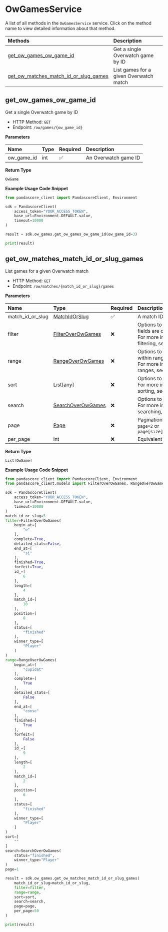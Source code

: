 # OwGamesService

A list of all methods in the `OwGamesService` service. Click on the method name to view detailed information about that method.

| Methods                                                                         | Description                            |
| :------------------------------------------------------------------------------ | :------------------------------------- |
| [get_ow_games_ow_game_id](#get_ow_games_ow_game_id)                             | Get a single Overwatch game by ID      |
| [get_ow_matches_match_id_or_slug_games](#get_ow_matches_match_id_or_slug_games) | List games for a given Overwatch match |

## get_ow_games_ow_game_id

Get a single Overwatch game by ID

- HTTP Method: `GET`
- Endpoint: `/ow/games/{ow_game_id}`

**Parameters**

| Name       | Type | Required | Description          |
| :--------- | :--- | :------- | :------------------- |
| ow_game_id | int  | ✅       | An Overwatch game ID |

**Return Type**

`OwGame`

**Example Usage Code Snippet**

```python
from pandascore_client import PandascoreClient, Environment

sdk = PandascoreClient(
    access_token="YOUR_ACCESS_TOKEN",
    base_url=Environment.DEFAULT.value,
    timeout=10000
)

result = sdk.ow_games.get_ow_games_ow_game_id(ow_game_id=3)

print(result)
```

## get_ow_matches_match_id_or_slug_games

List games for a given Overwatch match

- HTTP Method: `GET`
- Endpoint: `/ow/matches/{match_id_or_slug}/games`

**Parameters**

| Name             | Type                                                | Required | Description                                                                                                                                         |
| :--------------- | :-------------------------------------------------- | :------- | :-------------------------------------------------------------------------------------------------------------------------------------------------- |
| match_id_or_slug | [MatchIdOrSlug](../models/MatchIdOrSlug.md)         | ✅       | A match ID or slug                                                                                                                                  |
| filter           | [FilterOverOwGames](../models/FilterOverOwGames.md) | ❌       | Options to filter results. String fields are case sensitive <br/>For more information on filtering, see [docs](/docs/filtering-and-sorting#filter). |
| range            | [RangeOverOwGames](../models/RangeOverOwGames.md)   | ❌       | Options to select results within ranges <br/>For more information on ranges, see [docs](/docs/filtering-and-sorting#range).                         |
| sort             | List[any]                                           | ❌       | Options to sort results <br/>For more information on sorting, see [docs](/docs/filtering-and-sorting#sort).                                         |
| search           | [SearchOverOwGames](../models/SearchOverOwGames.md) | ❌       | Options to search results <br/>For more information on searching, see [docs](/docs/filtering-and-sorting#search).                                   |
| page             | [Page](../models/Page.md)                           | ❌       | Pagination in the form of `page=2` or `page[size]=30&page[number]=2`                                                                                |
| per_page         | int                                                 | ❌       | Equivalent to `page[size]`                                                                                                                          |

**Return Type**

`List[OwGame]`

**Example Usage Code Snippet**

```python
from pandascore_client import PandascoreClient, Environment
from pandascore_client.models import FilterOverOwGames, RangeOverOwGames, SearchOverOwGames

sdk = PandascoreClient(
    access_token="YOUR_ACCESS_TOKEN",
    base_url=Environment.DEFAULT.value,
    timeout=10000
)
match_id_or_slug=5
filter=FilterOverOwGames(
    begin_at=[
        "e"
    ],
    complete=True,
    detailed_stats=False,
    end_at=[
        "si"
    ],
    finished=True,
    forfeit=True,
    id_=[
        6
    ],
    length=[
        4
    ],
    match_id=[
        10
    ],
    position=[
        8
    ],
    status=[
        "finished"
    ],
    winner_type=[
        "Player"
    ]
)
range=RangeOverOwGames(
    begin_at=[
        "cupidat"
    ],
    complete=[
        True
    ],
    detailed_stats=[
        False
    ],
    end_at=[
        "conse"
    ],
    finished=[
        True
    ],
    forfeit=[
        False
    ],
    id_=[
        9
    ],
    length=[
        2
    ],
    match_id=[
        2
    ],
    position=[
        6
    ],
    status=[
        "finished"
    ],
    winner_type=[
        "Player"
    ]
)
sort=[
    ""
]
search=SearchOverOwGames(
    status="finished",
    winner_type="Player"
)
page=1

result = sdk.ow_games.get_ow_matches_match_id_or_slug_games(
    match_id_or_slug=match_id_or_slug,
    filter=filter,
    range=range,
    sort=sort,
    search=search,
    page=page,
    per_page=50
)

print(result)
```

<!-- This file was generated by liblab | https://liblab.com/ -->
